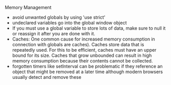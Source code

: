 Memory Management
- avoid unwanted globals by using 'use strict'
- undeclared variables go into the global window object
- If you must use a global variable to store lots of data, make sure to null it or reassign it after you are done with it.
- Caches: One common cause for increased memory consumption in connection with globals are caches). Caches store data that is repeatedly used. For this to be efficient, caches must have an upper bound for its size. Caches that grow unbounded can result in high memory consumption because their contents cannot be collected.
- forgotten timers like setInterval can be problematic if they reference an object that might be removed at a later time although modern browsers usually detect and remove these
